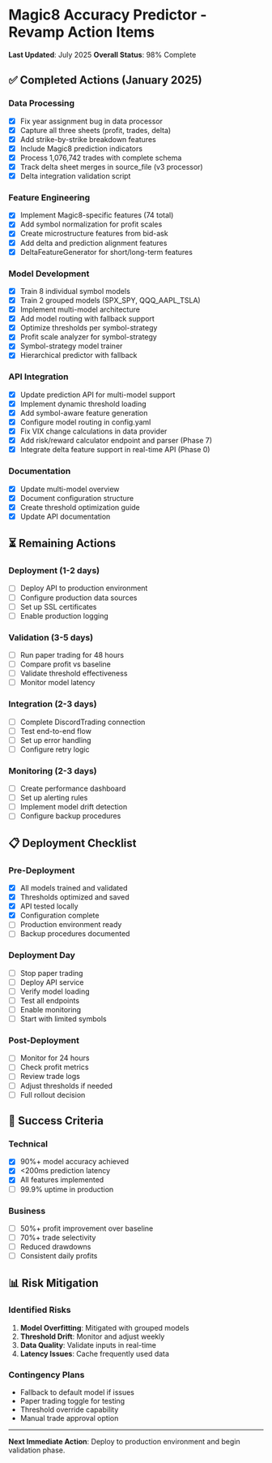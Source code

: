# Magic8 Accuracy Predictor - Revamp Action Items

**Last Updated**: July 2025
**Overall Status**: 98% Complete

## ✅ Completed Actions (January 2025)

### Data Processing
- [x] Fix year assignment bug in data processor
- [x] Capture all three sheets (profit, trades, delta)
- [x] Add strike-by-strike breakdown features
- [x] Include Magic8 prediction indicators
- [x] Process 1,076,742 trades with complete schema
- [x] Track delta sheet merges in source_file (v3 processor)
- [x] Delta integration validation script

### Feature Engineering  
- [x] Implement Magic8-specific features (74 total)
- [x] Add symbol normalization for profit scales
- [x] Create microstructure features from bid-ask
- [x] Add delta and prediction alignment features
- [x] DeltaFeatureGenerator for short/long-term features

### Model Development
- [x] Train 8 individual symbol models
- [x] Train 2 grouped models (SPX_SPY, QQQ_AAPL_TSLA)
- [x] Implement multi-model architecture
- [x] Add model routing with fallback support
- [x] Optimize thresholds per symbol-strategy
- [x] Profit scale analyzer for symbol-strategy
- [x] Symbol-strategy model trainer
- [x] Hierarchical predictor with fallback

### API Integration
- [x] Update prediction API for multi-model support
- [x] Implement dynamic threshold loading
- [x] Add symbol-aware feature generation
- [x] Configure model routing in config.yaml
- [x] Fix VIX change calculations in data provider
- [x] Add risk/reward calculator endpoint and parser (Phase 7)
- [x] Integrate delta feature support in real-time API (Phase 0)

### Documentation
- [x] Update multi-model overview
- [x] Document configuration structure
- [x] Create threshold optimization guide
- [x] Update API documentation

## ⏳ Remaining Actions

### Deployment (1-2 days)
- [ ] Deploy API to production environment
- [ ] Configure production data sources
- [ ] Set up SSL certificates
- [ ] Enable production logging

### Validation (3-5 days)
- [ ] Run paper trading for 48 hours
- [ ] Compare profit vs baseline
- [ ] Validate threshold effectiveness
- [ ] Monitor model latency

### Integration (2-3 days)
- [ ] Complete DiscordTrading connection
- [ ] Test end-to-end flow
- [ ] Set up error handling
- [ ] Configure retry logic

### Monitoring (2-3 days)
- [ ] Create performance dashboard
- [ ] Set up alerting rules
- [ ] Implement model drift detection
- [ ] Configure backup procedures

## 📋 Deployment Checklist

### Pre-Deployment
- [x] All models trained and validated
- [x] Thresholds optimized and saved
- [x] API tested locally
- [x] Configuration complete
- [ ] Production environment ready
- [ ] Backup procedures documented

### Deployment Day
- [ ] Stop paper trading
- [ ] Deploy API service
- [ ] Verify model loading
- [ ] Test all endpoints
- [ ] Enable monitoring
- [ ] Start with limited symbols

### Post-Deployment  
- [ ] Monitor for 24 hours
- [ ] Check profit metrics
- [ ] Review trade logs
- [ ] Adjust thresholds if needed
- [ ] Full rollout decision

## 🎯 Success Criteria

### Technical
- [x] 90%+ model accuracy achieved
- [x] <200ms prediction latency
- [x] All features implemented
- [ ] 99.9% uptime in production

### Business
- [ ] 50%+ profit improvement over baseline
- [ ] 70%+ trade selectivity
- [ ] Reduced drawdowns
- [ ] Consistent daily profits

## 📊 Risk Mitigation

### Identified Risks
1. **Model Overfitting**: Mitigated with grouped models
2. **Threshold Drift**: Monitor and adjust weekly
3. **Data Quality**: Validate inputs in real-time
4. **Latency Issues**: Cache frequently used data

### Contingency Plans
- Fallback to default model if issues
- Paper trading toggle for testing
- Threshold override capability
- Manual trade approval option

---

**Next Immediate Action**: Deploy to production environment and begin validation phase.